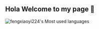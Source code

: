 ## Hola Welcome to my page 👋

<!--
**fengxiaoyi224/fengxiaoyi224** is a ✨ _special_ ✨ repository because its `README.md` (this file) appears on your GitHub profile.

Here are some ideas to get you started:

- 🔭 I’m currently working on ...
- 🌱 I’m currently learning ...
- 👯 I’m looking to collaborate on ...
- 🤔 I’m looking for help with ...
- 💬 Ask me about ...
- 📫 How to reach me: ...
- 😄 Pronouns: ...
- ⚡ Fun fact: ...
-->
![fengxiaoyi224's Most used languages](https://github-readme-stats.vercel.app/api/top-langs/?username=fengxiaoyi224&layout=compact&hide_border=true&langs_count=10)


